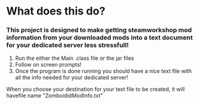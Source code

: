 # What does this do?
### This project is designed to make getting steamworkshop mod information from your downloaded mods into a text document for your dedicated server less stressfull!
1. Run the either the Main .class file or the jar files
2. Follow on screen prompts!
3. Once the program is done running you should have a nice text file with all the info needed for your dedicated server!

When you choose your destination for your text file to be created, it will havefile name "ZomboididModInfo.txt"
